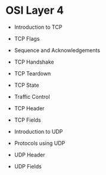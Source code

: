 # OSI Layer 4

* Introduction to TCP

* TCP Flags

* Sequence and Acknowledgements

* TCP Handshake

* TCP Teardown

* TCP State

* Traffic Control

* TCP Header

* TCP Fields

* Introduction to UDP

* Protocols using UDP

* UDP Header

* UDP Fields



